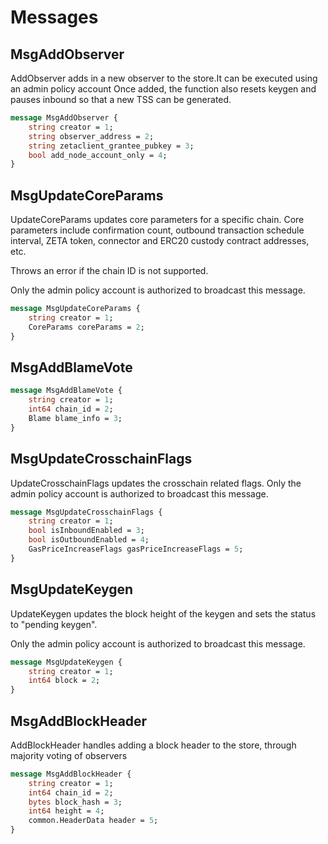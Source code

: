 # Messages

## MsgAddObserver

AddObserver adds in a new observer to the store.It can be executed using an admin policy account
Once added, the function also resets keygen and pauses inbound so that a new TSS can be generated.

```proto
message MsgAddObserver {
	string creator = 1;
	string observer_address = 2;
	string zetaclient_grantee_pubkey = 3;
	bool add_node_account_only = 4;
}
```

## MsgUpdateCoreParams

UpdateCoreParams updates core parameters for a specific chain. Core parameters include
confirmation count, outbound transaction schedule interval, ZETA token,
connector and ERC20 custody contract addresses, etc.

Throws an error if the chain ID is not supported.

Only the admin policy account is authorized to broadcast this message.

```proto
message MsgUpdateCoreParams {
	string creator = 1;
	CoreParams coreParams = 2;
}
```

## MsgAddBlameVote

```proto
message MsgAddBlameVote {
	string creator = 1;
	int64 chain_id = 2;
	Blame blame_info = 3;
}
```

## MsgUpdateCrosschainFlags

UpdateCrosschainFlags updates the crosschain related flags.
Only the admin policy account is authorized to broadcast this message.

```proto
message MsgUpdateCrosschainFlags {
	string creator = 1;
	bool isInboundEnabled = 3;
	bool isOutboundEnabled = 4;
	GasPriceIncreaseFlags gasPriceIncreaseFlags = 5;
}
```

## MsgUpdateKeygen

UpdateKeygen updates the block height of the keygen and sets the status to "pending keygen".

Only the admin policy account is authorized to broadcast this message.

```proto
message MsgUpdateKeygen {
	string creator = 1;
	int64 block = 2;
}
```

## MsgAddBlockHeader

AddBlockHeader handles adding a block header to the store, through majority voting of observers

```proto
message MsgAddBlockHeader {
	string creator = 1;
	int64 chain_id = 2;
	bytes block_hash = 3;
	int64 height = 4;
	common.HeaderData header = 5;
}
```

